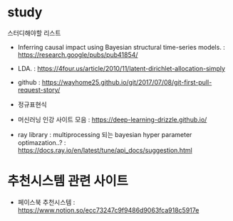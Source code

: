 # study


스터디해야할 리스트

- Inferring causal impact using Bayesian structural time-series models. 
  : https://research.google/pubs/pub41854/

- LDA. 
  : https://4four.us/article/2010/11/latent-dirichlet-allocation-simply

- github
  : https://wayhome25.github.io/git/2017/07/08/git-first-pull-request-story/

- 정규표현식

- 머신러닝 인강 사이트 모음
  : https://deep-learning-drizzle.github.io/
  
- ray library
  : multiprocessing 되는 bayesian hyper parameter optimazation..?
  : https://docs.ray.io/en/latest/tune/api_docs/suggestion.html
  
# 추천시스템 관련 사이트
- 페이스북 추천시스템
  : https://www.notion.so/ecc73247c9f9486d9063fca918c5917e
